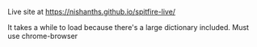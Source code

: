 Live site at https://nishanths.github.io/spitfire-live/

It takes a while to load because there's a large dictionary included.
Must use chrome-browser
